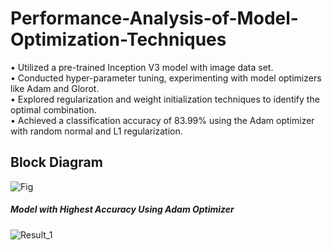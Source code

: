 # Performance-Analysis-of-Model-Optimization-Techniques  
• Utilized a pre-trained Inception V3 model with image data set.  
• Conducted hyper-parameter tuning, experimenting with model optimizers like Adam and Glorot.    
• Explored regularization and weight initialization techniques to identify the optimal combination.  
• Achieved a classification accuracy of 83.99% using the Adam optimizer with random normal and L1 regularization.

## Block Diagram
![Fig](https://github.com/digvijaymachale/Performance-Analysis-of-Model-Optimization-Techniques-/assets/80525740/6d17906f-4279-4b46-81e7-809f85ed9bfa)

##### Model with Highest Accuracy Using Adam Optimizer
![Result_1](https://github.com/digvijaymachale/Performance-Analysis-of-Model-Optimization-Techniques-/assets/80525740/1296a5c6-e093-4f22-aece-c44be6dbfd89)


